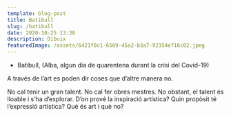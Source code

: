 ```yaml
---
template: blog-post
title: Batibull
slug: /batibull
date: 2020-10-25 13:30
description: Dibuix
featuredImage: /assets/6421f0c1-6569-45a2-b3a7-92354e716c02.jpeg
---
```

* Batibull, (Alba, algun dia de quarentena durant la crisi del Covid-19)

A través de l’art es poden dir coses que d’altre manera no.

No cal tenir un gran talent. No cal fer obres mestres. No obstant, el talent és lloable i s’ha d’explorar. D’on prové la inspiració artística? Quin propòsit té l’expressió artística? Què és art i què no?